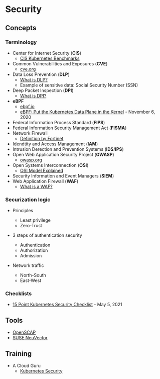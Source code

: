 # Security

## Concepts

### Terminology

* Center for Internet Security (**CIS**)
  * [CIS Kubernetes Benchmarks](https://www.cisecurity.org/benchmark/kubernetes)
* Common Vulnerabilities and Exposures (**CVE**)
  * [cve.org](https://www.cve.org/)
* Data Loss Prevention (**DLP**)
  * [What is DLP?](https://www.imperva.com/learn/data-security/data-loss-prevention-dlp/)
  * Example of sensitive data: Social Security Number (SSN)
* Deep Packet Inspection (**DPI**)
  * [What is DPI?](https://www.fortinet.com/resources/cyberglossary/dpi-deep-packet-inspection)
* **eBPF**
  * [ebpf.io](https://ebpf.io/)
  * [eBPF: Put the Kubernetes Data Plane in the Kernel](https://thenewstack.io/ebpf-put-the-kubernetes-data-plane-in-the-kernel/) - November 6, 2020
* Federal Information Process Standard (**FIPS**)
* Federal Information Security Management Act (**FISMA**)
* Network Firewall
  * [Definition by Fortinet](https://www.fortinet.com/resources/cyberglossary/firewall)
* Idendtity and Access Management (**IAM**)
* Intrusion Derection and Prevention Systems (**IDS**/**IPS**)
* Open Web Application Security Project (**OWASP**)
  * [owasp.org](https://owasp.org/)
* Open Systems Interconnection (**OSI**)
  * [OSI Model Explained](https://www.youtube.com/watch?v=LANW3m7UgWs&t=13s)
* Security Information and Event Managers (**SIEM**)
* Web Application Firewall (**WAF**)
  * [What is a WAF?](https://www.cloudflare.com/learning/ddos/glossary/web-application-firewall-waf/)

### Securization logic

* Principles
  * Least privilege
  * Zero-Trust

* 3 steps of authentication security
  * Authentication
  * Authorization
  * Admission

* Network traffic
  * North-South
  * East-West

### Checklists

* [15 Point Kubernetes Security Checklist](https://containerjournal.com/editorial-calendar/rsa/15-point-kubernetes-security-checklist/) - May 5, 2021

## Tools

* [OpenSCAP](https://www.open-scap.org/)
* [SUSE NeuVector](neuvector.md)

## Training

* A Cloud Guru
  * [Kubernetes Security](https://learn.acloud.guru/course/7d2c29e7-cdb2-4f44-8744-06332f47040e/dashboard)
